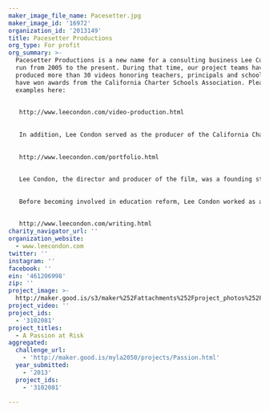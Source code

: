```yaml
---
maker_image_file_name: Pacesetter.jpg
maker_image_id: '16972'
organization_id: '2013149'
title: Pacesetter Productions
org_type: For profit
org_summary: >-
  Pacesetter Productions is a new name for a consulting business Lee Condon has
  run from 2005 to the present. During that time, our project teams have
  produced more than 30 videos honoring teachers, principals and schools that
  have won awards from the California Charter Schools Association. Please see
  examples here: 
   
   
   http://www.leecondon.com/video-production.html
   
   
   In addition, Lee Condon served as the producer of the California Charter Schools Conference from 2007 to 2012, creating extensive programming for teachers, including a Teacher Expo. The event grew from 1,600 to 3,300 attendees in this time period. Our teams have also produced promotions and videos to support the growth of the charter school movement. Please see details here. 
   
   
   http://www.leecondon.com/portfolio.html
   
   
   Lee Condon, the director and producer of the film, was a founding staff member at the California Charter Schools Association and served as chief of staff to LAUSD School Board President Caprice Young. 
   
   
   Before becoming involved in education reform, Lee Condon worked as a journalist for 11 years. Selected writing is linked below: 
   
   
   http://www.leecondon.com/writing.html
charity_navigator_url: ''
organization_website:
  - www.leecondon.com
twitter: ''
instagram: ''
facebook: ''
ein: '461206998'
zip: ''
project_image: >-
  http://maker.good.is/s3/maker%252Fattachments%252Fproject_photos%252Fimages%252F16972%252Fdisplay%252FPacesetter.jpg=c570x385
project_video: ''
project_ids:
  - '3102081'
project_titles:
  - A Passion at Risk
aggregated:
  challenge_url:
    - 'http://maker.good.is/myla2050/projects/Passion.html'
  year_submitted:
    - '2013'
  project_ids:
    - '3102081'

---
```

